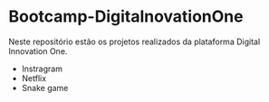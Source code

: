 # Bootcamp-DigitalnovationOne

Neste repositório estão os projetos realizados da plataforma Digital Innovation One.

- Instragram
- Netflix
- Snake game

